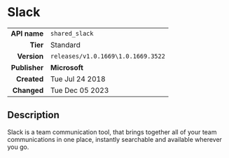 # Slack
| | |
|-:|-|
|**API name**|`shared_slack`|
|**Tier**|Standard|
|**Version**|`releases/v1.0.1669\1.0.1669.3522`|
|**Publisher**|**Microsoft**|
|**Created**|Tue Jul 24 2018|
|**Changed**|Tue Dec 05 2023|

## Description
Slack is a team communication tool, that brings together all of your team communications in one place, instantly searchable and available wherever you go.
